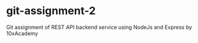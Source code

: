 # git-assignment-2
Git assignment of REST API backend service using NodeJs and Express by 10xAcademy
